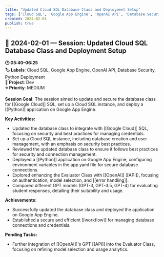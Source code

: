 ```yaml
---
title: "Updated Cloud SQL Database Class and Deployment Setup"
tags: ['Cloud SQL', 'Google App Engine', 'OpenAI API', 'Database Security', 'Python Deployment']
created: 2024-02-01
publish: true
---
```


## 📅 2024-02-01 — Session: Updated Cloud SQL Database Class and Deployment Setup

**🕒 05:40–06:25**  
**🏷️ Labels**: Cloud SQL, Google App Engine, OpenAI API, Database Security, Python Deployment  
**📂 Project**: Dev  
**⭐ Priority**: MEDIUM  


**Session Goal:**
The session aimed to update and secure the database class for [[Google Cloud]] SQL, set up a Cloud SQL instance, and deploy a [[Python]] application on Google App Engine.

**Key Activities:**
- Updated the database class to integrate with [[Google Cloud]] SQL, focusing on security and best practices for managing credentials.
- Set up a Cloud SQL instance, including database creation and user management, with an emphasis on security best practices.
- Reviewed the updated database class to ensure it follows best practices for security and connection management.
- Deployed a [[Python]] application on Google App Engine, configuring environment variables in the app.yaml file for secure database connections.
- Explored enhancing the Evaluator Class with [[OpenAI]] [[API]], focusing on authentication, model selection, and [[error handling]].
- Compared different GPT models (GPT-3, GPT-3.5, GPT-4) for evaluating student responses, detailing their suitability and usage.

**Achievements:**
- Successfully updated the database class and deployed the application on Google App Engine.
- Established a secure and efficient [[workflow]] for managing database connections and credentials.

**Pending Tasks:**
- Further integration of [[OpenAI]]'s GPT [[API]] into the Evaluator Class, focusing on refining model selection and usage analytics.
